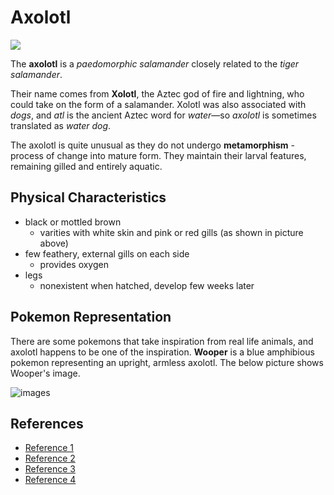# Axolotl
![](https://cdn.mos.cms.futurecdn.net/3X5fAB9CRN8rhKV5So5hVc-1200-80.jpg)

The **axolotl** is a *paedomorphic salamander* closely related to the *tiger salamander*.
 

Their name comes from **Xolotl**, the Aztec god of fire and lightning, who could take on the form of a salamander. Xolotl was also associated with *dogs*, and *atl* is the ancient Aztec word for *water*—so *axolotl* is sometimes translated as *water dog*.

The axolotl is quite unusual as they do not undergo **metamorphism** - process of change into mature form. They maintain their larval features, remaining gilled and entirely aquatic.


## Physical Characteristics

- black or mottled brown
    - varities with white skin and pink or red gills (as shown in picture above)
- few feathery, external gills on each side
    - provides oxygen
- legs 
    - nonexistent when hatched, develop few weeks later

## Pokemon Representation
There are some pokemons that take inspiration from real life animals, and axolotl happens to be one of the inspiration. **Wooper** is a blue amphibious pokemon representing an upright, armless axolotl. The below picture shows Wooper's image.

![images](https://static.wikia.nocookie.net/fiction-taxonomy/images/6/66/Wooper.PNG/revision/latest?cb=20210330015755)




## References
- [Reference 1](https://en.wikipedia.org/wiki/Axolotl)
- [Reference 2](https://bulbapedia.bulbagarden.net/wiki/Wooper_(Pok%C3%A9mon))
- [Reference 3](https://www.worldwildlife.org/magazine/issues/summer-2021/articles/meet-the-peter-pan-of-salamanders-the-axolotl)
- [Reference 4](https://www.discoverwildlife.com/animal-facts/pokemon-characters-real-wild-animals/)
